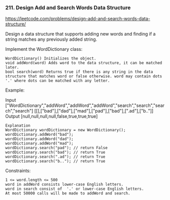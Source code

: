 ### 211. Design Add and Search Words Data Structure

https://leetcode.com/problems/design-add-and-search-words-data-structure/


Design a data structure that supports adding new words and finding if a string matches any previously added string.

Implement the WordDictionary class:

    WordDictionary() Initializes the object.
    void addWord(word) Adds word to the data structure, it can be matched later.
    bool search(word) Returns true if there is any string in the data structure that matches word or false otherwise. word may contain dots '.' where dots can be matched with any letter.


Example:

Input
    ["WordDictionary","addWord","addWord","addWord","search","search","search","search"]
    [[],["bad"],["dad"],["mad"],["pad"],["bad"],[".ad"],["b.."]]
    Output
    [null,null,null,null,false,true,true,true]
    
    Explanation
    WordDictionary wordDictionary = new WordDictionary();
    wordDictionary.addWord("bad");
    wordDictionary.addWord("dad");
    wordDictionary.addWord("mad");
    wordDictionary.search("pad"); // return False
    wordDictionary.search("bad"); // return True
    wordDictionary.search(".ad"); // return True
    wordDictionary.search("b.."); // return True


Constraints:

    1 <= word.length <= 500
    word in addWord consists lower-case English letters.
    word in search consist of  '.' or lower-case English letters.
    At most 50000 calls will be made to addWord and search.